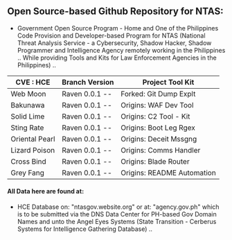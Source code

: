 ## Open Source-based Github Repository for NTAS:

* Government Open Source Program - Home and One of the Philippines Code Provision and Developer-based Program for NTAS (National Threat Analysis Service - a Cybersecurity, Shadow Hacker, Shadow Programmer and Intelligence Agency remotely working in the Philippines .. While providing Tools and Kits for Law Enforcement Agencies in the Philippines) ..

|   CVE : HCE   | Branch Version | Project Tool Kit |
| ---------- | -------------- | ------------------ |
|    Web Moon    | Raven 0.0.1 -- | Forked: Git Dump Explt |
|    Bakunawa    | Raven 0.0.1 -- |  Origins: WAF Dev Tool  |
|   Solid Lime   | Raven 0.0.1 -- |  Origins: C2 Tool - Kit |
|   Sting Rate   | Raven 0.0.1 -- | Origins: Boot Leg Rgex |
| Oriental Pearl | Raven 0.0.1 -- | Origins: Deceit Mssgng |
| Lizard Poison | Raven 0.0.1 -- | Origins: Comms Handler |
| Cross Bind | Raven 0.0.1 -- | Origins: Blade Router |
| Grey Fang | Raven 0.0.1 -- | Origins: README Automation |

#### All Data here are found at:

* HCE Database on: "ntasgov.website.org" or at: "agency.gov.ph" which is to be submitted via the DNS Data Center for PH-based Gov Domain Names and unto the Angel Eyes Systems (State Transition - Cerberus Systems for Intelligence Gathering Database) ..

